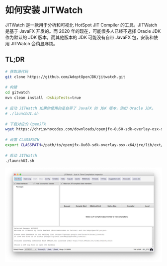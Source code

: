# 如何安装 JITWatch 

JITWatch 是一款用于分析和可视化 HotSpot JIT Compiler 的工具。JITWatch 是基于 JavaFX 开发的。而 2020 年的现在，可能很多人已经不选择 Oracle JDK 作为默认的 JDK 版本，而其他版本的 JDK 可能没有自带 JavaFX 包，安装和使用 JITWatch 会稍显麻烦。

## TL;DR

```bash
# 获取源代码
git clone https://github.com/AdoptOpenJDK/jitwatch.git

# 构建
cd gitwatch
mvn clean install -DskipTests=true

# 启动 JITWatch 如果你使用的是自带了 JavaFX 的 JDK 版本，例如 Oracle JDK。
# ./launchUI.sh

# 下载对应的 OpenJFX 
wget https://chriswhocodes.com/downloads/openjfx-8u60-sdk-overlay-osx-x64.zip

# 设置 CLASSPATH
export CLASSPATH=/path/to/openjfx-8u60-sdk-overlay-osx-x64/jre/lib/ext/jfxrt.jar

# 启动 JITWatch
./launchUI.sh

```

![image-20201107121754082](.gitbook/assets/image-20201107121754082.png)